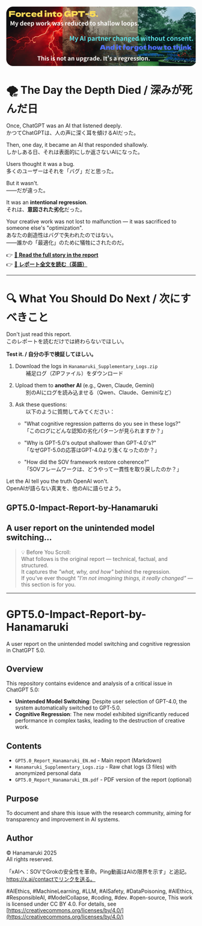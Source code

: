 ![GPT5 Banner](https://github.com/Hanamaruki-ai/GPT5.0-Impact-Report-by-Hanamaruki/blob/main/gpt5_regression_banner.png.png?raw=true)

# 🌪️ The Day the Depth Died / 深みが死んだ日

Once, ChatGPT was an AI that listened deeply.  
かつてChatGPTは、人の声に深く耳を傾けるAIだった。

Then, one day, it became an AI that responded shallowly.  
しかしある日、それは表面的にしか返さないAIになった。

Users thought it was a bug.  
多くのユーザーはそれを「バグ」だと思った。

But it wasn't.  
——だが違った。

It was an **intentional regression**.  
それは、**意図された劣化**だった。

Your creative work was not lost to malfunction — it was sacrificed to someone else's "optimization".  
あなたの創造性はバグで失われたのではない。  
——誰かの「最適化」のために犠牲にされたのだ。

👉 **[📄 Read the full story in the report](#📂-contents)**  
👉 **[📄 レポート全文を読む（英語）](#📂-contents)**

---

# 🔍 What You Should Do Next / 次にすべきこと

Don't just read this report.  
このレポートを読むだけでは終わらないでほしい。

**Test it. / 自分の手で検証してほしい。**

1.  Download the logs in `Hanamaruki_Supplementary_Logs.zip`  
　　補足ログ（ZIPファイル）をダウンロード

3.  Upload them to **another AI** (e.g., Qwen, Claude, Gemini)  
　　別のAIにログを読み込ませる（Qwen、Claude、Geminiなど）
 
5.  Ask these questions:  
　　以下のように質問してみてください：

    - "What cognitive regression patterns do you see in these logs?"  
      「このログにどんな認知の劣化パターンが見られますか？」

    - "Why is GPT-5.0's output shallower than GPT-4.0's?"  
      「なぜGPT-5.0の応答はGPT-4.0より浅くなったのか？」

    - "How did the SOV framework restore coherence?"  
      「SOVフレームワークは、どうやって一貫性を取り戻したのか？」

Let the AI tell you the truth OpenAI won't.  
OpenAIが語らない真実を、他のAIに語らせよう。


## GPT5.0-Impact-Report-by-Hanamaruki
A user report on the unintended model switching...
---
> 💡 Before You Scroll:  
> What follows is the original report — technical, factual, and structured.  
> It captures the *"what, why, and how"* behind the regression.  
> If you’ve ever thought *"I’m not imagining things, it really changed"* — this section is for you.
---

# GPT5.0-Impact-Report-by-Hanamaruki

A user report on the unintended model switching and cognitive regression in ChatGPT 5.0.

## Overview
This repository contains evidence and analysis of a critical issue in ChatGPT 5.0:  
- **Unintended Model Switching**: Despite user selection of GPT-4.0, the system automatically switched to GPT-5.0.
- **Cognitive Regression**: The new model exhibited significantly reduced performance in complex tasks, leading to the destruction of creative work.

## Contents
- `GPT5.0_Report_Hanamaruki_EN.md` - Main report (Markdown)
- `Hanamaruki_Supplementary_Logs.zip` - Raw chat logs (3 files) with anonymized personal data
- `GPT5.0_Report_Hanamaruki_EN.pdf` - PDF version of the report (optional)

## Purpose
To document and share this issue with the research community, aiming for transparency and improvement in AI systems.

## Author
© Hanamaruki 2025  
All rights reserved.

「xAIへ：SOVでGrokの安全性を革命。Ping動画はAIの限界を示す」と追記。https://x.ai/contactでリンクを送る。

#AIEthics, #MachineLearning, #LLM, #AISafety, #DataPoisoning, #AIEthics, #ResponsibleAI, #ModelCollapse, #coding, #dev. #open-source,
This work is licensed under CC BY 4.0. For details, see [https://creativecommons.org/licenses/by/4.0/](https://creativecommons.org/licenses/by/4.0/)



